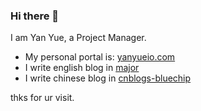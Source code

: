 ### Hi there 👋

I am Yan Yue, a Project Manager.

* My personal portal is: [yanyueio.com](https://www.yanyueio.com/)
* I write english blog in [major](https://major.yanyueio.com/)
* I write chinese blog in [cnblogs-bluechip](https://cnblogs.com/bluechip/)

thks for ur visit.

